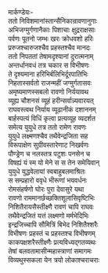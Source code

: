 मार्कण्डेयः-  
ततो निविशमानांस्तान्सैनिकान्रावणानुगाः  
अभिजग्मुर्गणानैकाः पिशाचाः क्षुद्रराक्षसाः  
पर्वणः पूतनो जम्भः खरः क्रोधवशो हरिः  
प्ररुजश्चारुजश्चैव प्रहस्तश्चैव मानदः  
ततो निपततां तेषामदृश्यानां दुरात्मनाम्  
अन्तर्धानवधं तत्र चकार स विभीषणः  
ते दृश्यमाना हरिभिर्बलिभिर्दूरपातिभिः  
निहतास्सर्वतो राजन्महीं जग्मुर्गतासवः  
अमृष्यमाणस्सबलो रावणो निर्ययावथ  
व्यूह्य चौशनसं व्यूहं हरीन्सर्वान्न्यवारयत्  
राघवस्त्वथ निर्याय व्यूढानीकं दशाननम्  
बार्हस्पत्यं विधिं कृत्वा प्रत्यव्यूह व्यदर्शत  
समेत्य युयुधे तत्र ततो रामेण रावणः  
युयुधे लक्ष्मणश्चैव तथैवेन्द्रजिता सह  
विरूपाक्षेण सुग्रीवस्तारेणाट निखर्वणः  
पौण्ड्रेण च नलस्तत्र पटुशः पनसेन च  
विषह्यं यं स्म यो मेने स स तेन समेयिवान्  
युयुधे युद्धवेलायां स्वबाहुबलमाश्रितः  
स सम्प्रहारो ववृधे भीरूणां भयवर्धनः  
रोमसंहर्षणो घोरः पुरा देवासुरे यथा  
रावणो राममानर्छच्छक्तिशूलासिवृष्टिभिः  
निशितैरायसैस्तीक्ष्णै रावणं चापि राघवः  
तथैवेन्द्रजितं यत्तं लक्ष्मणो मर्मभेदिभिः  
इन्द्रजिच्चापि सौमित्रिं बिभेद निशितैश्शरैः  
विभीषणः प्रहस्तं च प्रहस्तश्च विभीषणम्  
काकपक्षशरैस्तीक्ष्णैः प्रत्यविध्यद्गतव्यथः  
तेषां बलवतामासीन्महास्त्राणां समागमः  
विव्यथुस्सकला येन त्रयो लोकाश्चराचराः  
